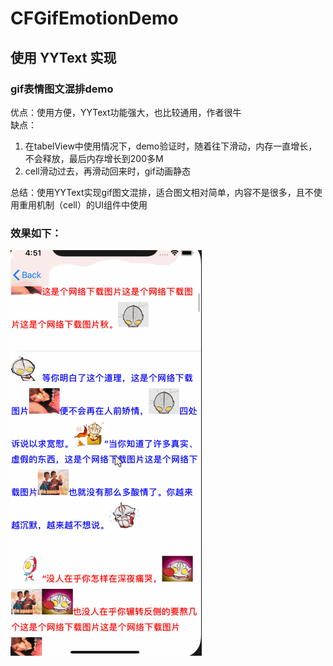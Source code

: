 # CFGifEmotionDemo

## 使用 YYText 实现

### gif表情图文混排demo
优点：使用方便，YYText功能强大，也比较通用，作者很牛  
缺点：
1. 在tabelView中使用情况下，demo验证时，随着往下滑动，内存一直增长，不会释放，最后内存增长到200多M
2. cell滑动过去，再滑动回来时，gif动画静态

总结：使用YYText实现gif图文混排，适合图文相对简单，内容不是很多，且不使用重用机制（cell）的UI组件中使用

### 效果如下：

![image](https://github.com/yuchuanfeng/CFGifEmotionDemo/blob/master/Untitled.gif)

